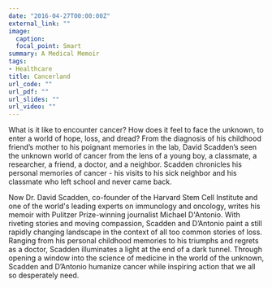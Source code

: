 ```yaml
---
date: "2016-04-27T00:00:00Z"
external_link: ""
image:
  caption:
  focal_point: Smart
summary: A Medical Memoir
tags:
- Healthcare
title: Cancerland
url_code: ""
url_pdf: ""
url_slides: ""
url_video: ""
---
```


What is it like to encounter cancer? How does it feel to face the unknown, to enter a world of hope, loss, and dread? From the diagnosis of his childhood friend’s mother to his poignant memories in the lab, David Scadden’s seen the unknown world of cancer from the lens of a young boy, a classmate, a researcher, a friend, a doctor, and a neighbor. Scadden chronicles his personal memories of cancer - his visits to his sick neighbor and his classmate who left school and never came back. 

Now Dr. David Scadden, co-founder of the Harvard Stem Cell Institute and one of the world's leading experts on immunology and oncology, writes his memoir with Pulitzer Prize-winning journalist Michael D'Antonio. With riveting stories and moving compassion, Scadden and D’Antonio paint a still rapidly changing landscape in the context of all too common stories of loss. Ranging from his personal childhood memories to his triumphs and regrets as a doctor, Scadden illuminates a light at the end of a dark tunnel. Through opening a window into the science of medicine in the world of the unknown, Scadden and D’Antonio humanize cancer while inspiring action that we all so desperately need.
